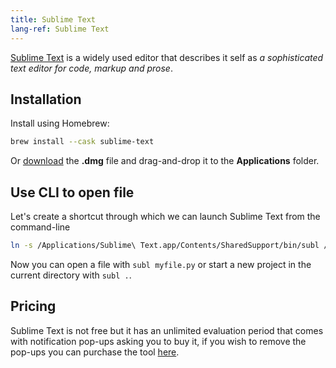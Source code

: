 ```yaml
---
title: Sublime Text
lang-ref: Sublime Text
---
```



[Sublime Text](http://www.sublimetext.com/) is a widely used editor that describes it self as _a sophisticated text editor for code, markup and prose_.

## Installation

Install using Homebrew:

```sh
brew install --cask sublime-text
```

Or [download](https://www.sublimetext.com/) the **.dmg** file and drag-and-drop it to the **Applications** folder.

## Use CLI to open file

Let's create a shortcut through which we can launch Sublime Text from the command-line

```sh
ln -s /Applications/Sublime\ Text.app/Contents/SharedSupport/bin/subl /usr/local/bin/subl
```

Now you can open a file with `subl myfile.py` or start a new project in the current directory with `subl .`.

## Pricing

Sublime Text is not free but it has an unlimited evaluation period that comes with notification pop-ups asking you to buy it, if you wish to remove the pop-ups you can purchase the tool [here](http://www.sublimetext.com/buy).
